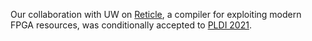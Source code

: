 Our collaboration with UW on [Reticle][], a compiler for exploiting modern FPGA resources, was conditionally accepted to [PLDI 2021][].

[Reticle]: https://github.com/vegaluisjose/reticle
[PLDI 2021]: https://conf.researchr.org/home/pldi-2021
